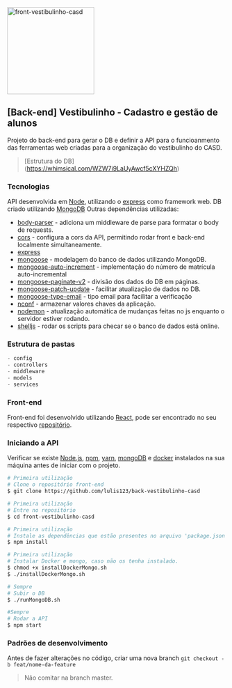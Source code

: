 <img alt="front-vestibulinho-casd" title="#front-vestibulinho-casd" src="https://i0.wp.com/cursosantosdumont.org.br/wp-content/uploads/2019/03/CASD-1.png?fit=600%2C211&ssl=1" width="200px" />

## [Back-end] Vestibulinho - Cadastro e gestão de alunos
Projeto do back-end para gerar o DB e definir a API para o funcioanmento das ferramentas web criadas para a organização do vestibulinho do CASD.

> [Estrutura do DB] (https://whimsical.com/WZW7i9LaUyAwcf5cXYHZQh)

### Tecnologias
API desenvolvida em [Node](https://nodejs.org/en/), utilizando o [express](https://expressjs.com/) como framework web.
DB criado utilizando [MongoDB](https://www.mongodb.com/)
Outras dependências utilizadas:
 - [body-parser](https://www.npmjs.com/package/body-parser) - adiciona um middleware de parse para formatar o body de requests.
 - [cors](https://www.npmjs.com/package/cors) - configura a cors da API, permitindo rodar front e back-end localmente simultaneamente.
 - [express]()
 - [mongoose](https://mongoosejs.com/) - modelagem do banco de dados utilizando MongoDB.
 - [mongoose-auto-increment](https://www.npmjs.com/package/mongoose-auto-increment) - implementação do número de matrícula auto-incremental
 - [mongoose-paginate-v2](https://www.npmjs.com/package/mongoose-paginate-v2) - divisão dos dados do DB em páginas.
 - [mongoose-patch-update](https://www.npmjs.com/package/mongoose-patch-update) - facilitar atualização de dados no DB.
 - [mongoose-type-email](https://www.npmjs.com/package/mongoose-type-email) - tipo email para facilitar a verificação
 - [nconf](https://www.npmjs.com/package/nconf) - armazenar valores chaves da aplicação.
 - [nodemon](https://www.npmjs.com/package/nodemon) - atualização automática de mudanças feitas no js enquanto o servidor estiver rodando.
 - [shelljs](https://www.npmjs.com/package/shelljs) - rodar os scripts para checar se o banco de dados está online.

### Estrutura de pastas
 ```js
 - config
 - controllers
 - middleware
 - models
 - services
 ```

### Front-end
Front-end foi desenvolvido utilizando [React](https://pt-br.reactjs.org/), pode ser encontrado no seu respectivo [repositório](https://github.com/bambokianr/front-vestibulinho-casd).

### Iniciando a API
Verificar se existe [Node.js](https://nodejs.org/en/), [npm](https://www.npmjs.com/), [yarn](https://yarnpkg.com/), [mongoDB](https://www.mongodb.com/) e [docker](https://www.docker.com/) instalados na sua máquina antes de iniciar com o projeto. 

```bash
# Primeira utilização
# Clone o repositório front-end
$ git clone https://github.com/lulis123/back-vestibulinho-casd

# Primeira utilização
# Entre no repositório
$ cd front-vestibulinho-casd

# Primeira utilização
# Instale as dependências que estão presentes no arquivo 'package.json'
$ npm install

# Primeira utilização
# Instalar Docker e mongo, caso não os tenha instalado.
$ chmod +x installDockerMongo.sh
$ ./installDockerMongo.sh

# Sempre
# Subir o DB
$ ./runMongoDB.sh

#Sempre
# Rodar a API
$ npm start
```
### Padrões de desenvolvimento
Antes de fazer alterações no código, criar uma nova branch `git checkout -b feat/nome-da-feature`
> Não comitar na branch master.